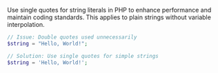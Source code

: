 Use single quotes for string literals in PHP to enhance performance and maintain coding standards. This applies to plain strings without variable interpolation.

```php
// Issue: Double quotes used unnecessarily
$string = "Hello, World!";

// Solution: Use single quotes for simple strings
$string = 'Hello, World!';
```

<!-- Codacy PatPatBot reviewed: 2024-06-19T13:35:14.654Z -->
